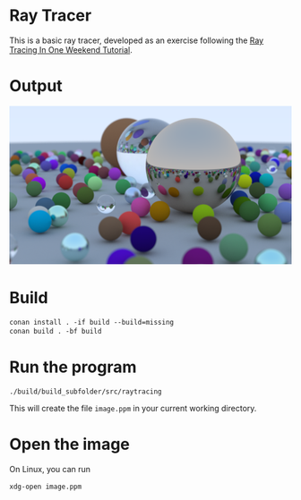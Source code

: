 # Ray Tracer

This is a basic ray tracer, developed as an exercise following the [Ray Tracing In One Weekend Tutorial](https://raytracing.github.io/books/RayTracingInOneWeekend.html).

# Output

![](img/output.png)

# Build

```
conan install . -if build --build=missing
conan build . -bf build
```

# Run the program

```
./build/build_subfolder/src/raytracing
```

This will create the file `image.ppm` in your current working directory.

# Open the image

On Linux, you can run

```
xdg-open image.ppm
```

